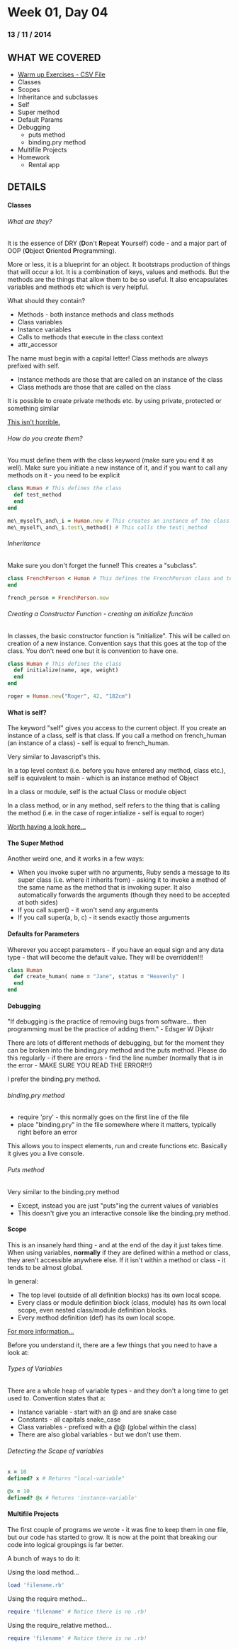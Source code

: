 Week 01, Day 04
===============
### 13 / 11 / 2014

WHAT WE COVERED
---------------

* [Warm up Exercises - CSV File](https://gist.github.com/FluffyJack/b134abde0de13dba2a97)
* Classes
* Scopes
* Inheritance and subclasses
* Self
* Super method
* Default Params
* Debugging
  * puts method
  * binding.pry method
* Multifile Projects
* Homework
  * Rental app

DETAILS
-------


#### Classes

###### What are they?

It is the essence of DRY (**D**on't **R**epeat **Y**ourself) code - and a major part of OOP (**O**bject **O**riented **P**rogramming).

More or less, it is a blueprint for an object.  It bootstraps production of things that will occur a lot.
It is a combination of keys, values and methods.  But the methods are the things that allow them to be so useful.  It also encapsulates variables and methods etc which is very helpful.

What should they contain?
* Methods - both instance methods and class methods
* Class variables
* Instance variables
* Calls to methods that execute in the class context
* attr_accessor

The name must begin with a capital letter!  Class methods are always prefixed with self.
* Instance methods are those that are called on an instance of the class
* Class methods are those that are called on the class

It is possible to create private methods etc. by using private, protected or something similar

[This isn't horrible.](http://juixe.com/techknow/index.php/2007/01/22/ruby-class-tutorial/)


###### How do you create them?

You must define them with the class keyword (make sure you end it as well).  Make sure you initiate a new instance of it, and if you want to call any methods on it - you need to be explicit

```ruby
class Human # This defines the class
  def test_method
  end
end

me\_myself\_and\_i = Human.new # This creates an instance of the class
me\_myself\_and\_i.test\_method() # This calls the test\_method
```

###### Inheritance

Make sure you don't forget the funnel!  This creates a "subclass".

```ruby
class FrenchPerson < Human # This defines the FrenchPerson class and tells it to copy everything from the Human class
end

french_person = FrenchPerson.new
```

###### Creating a Constructor Function - creating an initialize function

In classes, the basic constructor function is "initialize".  This will be called on creation of a new instance.
Convention says that this goes at the top of the class.  You don't need one but it is convention to have one.

```ruby
class Human # This defines the class
  def initialize(name, age, weight)
  end
end

roger = Human.new("Roger", 42, "182cm")
```

#### What is self?

The keyword "self" gives you access to the current object.  If you create an instance of a class, self is that class.  If you call a method on french\_human (an instance of a class) - self is equal to french\_human.

Very similar to Javascript's this.

In a top level context (i.e. before you have entered any method, class etc.), self is equivalent to main - which is an instance method of Object

In a class or module, self is the actual Class or module object

In a class method, or in any method, self refers to the thing that is calling the method (i.e. in the case of roger.intialize - self is equal to roger)

[Worth having a look here...](http://rubylearning.com/satishtalim/ruby_self.html)

#### The Super Method

Another weird one, and it works in a few ways:
* When you invoke super with no arguments, Ruby sends a message to its super class (i.e. where it inherits from) - asking it to invoke a method of the same name as the method that is invoking super.  It also automatically forwards the arguments (though they need to be accepted at both sides)
* If you call super() - it won't send any arguments
* If you call super(a, b, c) - it sends exactly those arguments

#### Defaults for Parameters

Wherever you accept parameters - if you have an equal sign and any data type - that will become the default value.  They will be overridden!!!

```ruby
class Human
  def create_human( name = "Jane", status = "Heavenly" )
  end
end
```

#### Debugging

"If debugging is the practice of removing bugs from software... then programming must be the practice of adding them."
\- Edsger W Dijkstr

There are lots of different methods of debugging, but for the moment they can be broken into the binding.pry method and the puts method.  Please do this regularly - if there are errors - find the line number (normally that is in the error - MAKE SURE YOU READ THE ERROR!!!)

I prefer the binding.pry method.

###### binding.pry method

* require 'pry' - this normally goes on the first line of the file
* place "binding.pry" in the file somewhere where it matters, typically right before an error

This allows you to inspect elements, run and create functions etc.  Basically it gives you a live console.

###### Puts method

Very similar to the binding.pry method
* Except, instead you are just "puts"ing the current values of variables
* This doesn't give you an interactive console like the binding.pry method.

#### Scope

This is an insanely hard thing - and at the end of the day it just takes time.  When using variables, **normally** if they are defined within a method or class, they aren't accessible anywhere else.  If it isn't within a method or class - it tends to be almost global.

In general:
* The top level (outside of all definition blocks) has its own local scope.
* Every class or module definition block (class, module) has its own local scope, even nested class/module definition blocks.
* Every method definition (def) has its own local scope.

[For more information...](http://www.techotopia.com/index.php/Ruby_Variable_Scope)

Before you understand it, there are a few things that you need to have a look at:

###### Types of Variables

There are a whole heap of variable types - and they don't a long time to get used to.  Convention states that a:
* Instance variable - start with an @ and are snake case
* Constants - all capitals snake_case
* Class variables - prefixed with a @@ (global within the class)
* There are also global variables - but we don't use them.

###### Detecting the Scope of variables

```ruby
x = 10
defined? x # Returns "local-variable"

@x = 10
defined? @x # Returns 'instance-variable'
```


#### Multifile Projects

The first couple of programs we wrote - it was fine to keep them in one file, but our code has started to grow.  It is now at the point that breaking our code into logical groupings is far better.  

A bunch of ways to do it:

Using the load method...

```ruby
load 'filename.rb'
```

Using the require method...

```ruby
require 'filename' # Notice there is no .rb!
```

Using the require_relative method...

```ruby
require 'filename' # Notice there is no .rb!
```







